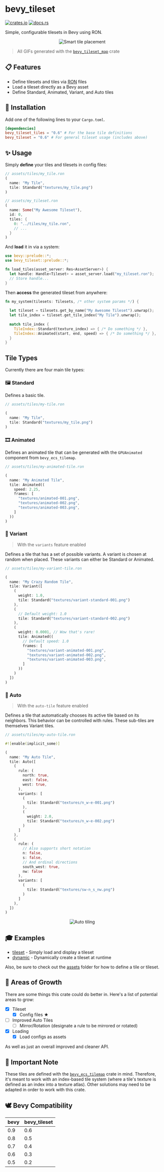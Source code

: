 # bevy_tileset

[![crates.io](https://img.shields.io/crates/v/bevy_tileset?style=flat-square)](https://crates.io/crates/bevy_tileset)
[![docs.rs](https://img.shields.io/docsrs/bevy_tileset?style=flat-square)](https://docs.rs/bevy_tileset)

Simple, configurable tilesets in Bevy using RON.

<p align="center">
	<img alt="Smart tile placement" src="https://github.com/MrGVSV/bevy_tileset/blob/b81d2d7483785e5aa58ef0b449482d9d57bca3be/screenshots/tile_placement_demo.gif" />
</p>

> All GIFs generated with the [`bevy_tileset_map`](https://github.com/MrGVSV/bevy_tileset_map) crate

## 📋 Features

* Define tilesets and tiles via [RON](https://github.com/ron-rs/ron) files
* Load a tileset directly as a Bevy asset
* Define Standard, Animated, Variant, and Auto tiles

## 📲 Installation

Add one of the following lines to your `Cargo.toml`.

```toml
[dependencies]
bevy_tileset_tiles = "0.6" # For the base tile definitions
bevy_tileset = "0.6" # For general tileset usage (includes above)
```

## ✨ Usage

Simply **define** your tiles and tilesets in config files:

```rust
// assets/tiles/my_tile.ron
(
  name: "My Tile",
  tile: Standard("textures/my_tile.png")
)
```

```rust
// assets/my_tileset.ron
(
  name: Some("My Awesome Tileset"),
  id: 0,
  tiles: {
    0: "../tiles/my_tile.ron",
    // ...
  }
)
```

And **load** it in via a system:

```rust
use bevy::prelude::*;
use bevy_tileset::prelude::*;

fn load_tiles(asset_server: Res<AssetServer>) {
  let handle: Handle<Tileset> = asset_server.load("my_tileset.ron");
  // Store handle...
}
```

Then **access** the generated tileset from anywhere:

```rust
fn my_system(tilesets: Tilesets, /* other system params */) {
  
  let tileset = tilesets.get_by_name("My Awesome Tileset").unwrap();
  let tile_index = tileset.get_tile_index("My Tile").unwrap();
  
  match tile_index {
    TileIndex::Standard(texture_index) => { /* Do something */ },
    TileIndex::Animated(start, end, speed) => { /* Do something */ },
  }
}
```

## Tile Types

Currently there are four main tile types:

### 🖼 Standard

Defines a basic tile.

```rust
// assets/tiles/my-tile.ron

(
  name: "My Tile",
  tile: Standard("textures/my_tile.png")
)
```

### 🎞️ Animated

Defines an animated tile that can be generated with the `GPUAnimated` component from `bevy_ecs_tilemap`.

```rust
// assets/tiles/my-animated-tile.ron

(
  name: "My Animated Tile",
  tile: Animated((
    speed: 2.25,
    frames: [
      "textures/animated-001.png",
      "textures/animated-002.png",
      "textures/animated-003.png",
    ]
  ))
)
```

### 🎲 Variant

> With the `variants` feature enabled

Defines a tile that has a set of possible variants. A variant is chosen at random when placed. These variants can either be Standard or Animated.

```rust
// assets/tiles/my-variant-tile.ron

(
  name: "My Crazy Random Tile",
  tile: Variant([
    (
      weight: 1.0,
      tile: Standard("textures/variant-standard-001.png")
    ),
    (
      // Default weight: 1.0
      tile: Standard("textures/variant-standard-002.png")
    ),
    (
      weight: 0.0001, // Wow that's rare!
      tile: Animated((
      	// Default speed: 1.0
        frames: [
          "textures/variant-animated-001.png",
          "textures/variant-animated-002.png",
          "textures/variant-animated-003.png",
        ]
      ))
    )
  ])
)
```

### 🧠 Auto

> With the `auto-tile` feature enabled

Defines a tile that automatically chooses its active tile based on its neighbors. This behavior can be controlled with rules. These sub-tiles are themselves Variant tiles.

```rust
// assets/tiles/my-auto-tile.ron

#![enable(implicit_some)]

(
  name: "My Auto Tile",
  tile: Auto([
    (
      rule: (
        north: true,
        east: false,
        west: true,
      ),
      variants: [
        (
          tile: Standard("textures/n_w-e-001.png")
        ),
        (
          weight: 2.0, 
          tile: Standard("textures/n_w-e-002.png")
        )
      ]
    ),
    (
      rule: (
        // Also supports short notation
        n: false,
        s: false,
        // And ordinal directions
        south_west: true,
        nw: false
      ),
      variants: [
        (
          tile: Standard("textures/sw-n_s_nw.png")
        )
      ]
    ),
  ])
)
```
<p align="center">
	<img alt="Auto tiling" src="https://github.com/MrGVSV/bevy_tileset/blob/b81d2d7483785e5aa58ef0b449482d9d57bca3be/screenshots/auto_tiling_demo.gif" />
</p>

## 🎓 Examples

* [tileset](examples/tileset.rs) - Simply load and display a tileset
* [dynamic](examples/dynamic.rs) - Dynamically create a tileset at runtime

Also, be sure to check out  the [assets](/assets/) folder for how to define a tile or tileset.

## 🌱 Areas of Growth

There are some things this crate could do better in. Here's a list of potential areas to grow:

- [x] Tileset
  - [x] Config files ★
- [ ] Improved Auto Tiles
  - [ ] Mirror/Rotation (designate a rule to be mirrored or rotated)
- [x] Loading
  - [x] Load configs as assets

As well as just an overall improved and cleaner API.

## 🎵 Important Note

These tiles are defined with the [`bevy_ecs_tilemap`](https://github.com/StarArawn/bevy_ecs_tilemap) crate in mind. Therefore, it's meant to work with an index-based tile system (where a tile's texture is defined as an index into a texture atlas). Other solutions may need to be adapted in order to work with this crate.

## 🕊 Bevy Compatibility

| bevy | bevy_tileset |
|------|--------------|
| 0.9  | 0.6          |
| 0.8  | 0.5          |
| 0.7  | 0.4          |
| 0.6  | 0.3          |
| 0.5  | 0.2          |

